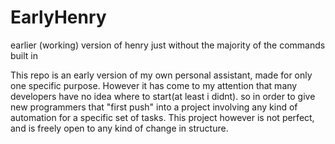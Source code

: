 # EarlyHenry
earlier (working) version of henry just without the majority of the commands built in 



This repo is an early version of my own personal assistant, made for only one specific purpose. However it has come to my attention that many developers have no idea where to start(at least i didnt).
so in order to give new programmers that "first push" into a project involving any kind of automation for a specific set of tasks.
This project however is not perfect, and is freely open to any kind of change in structure.
